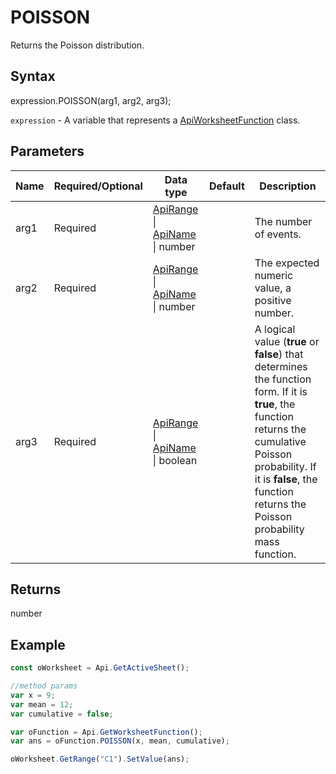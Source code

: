 # POISSON

Returns the Poisson distribution.

## Syntax

expression.POISSON(arg1, arg2, arg3);

`expression` - A variable that represents a [ApiWorksheetFunction](../ApiWorksheetFunction.md) class.

## Parameters

| **Name** | **Required/Optional** | **Data type** | **Default** | **Description** |
| ------------- | ------------- | ------------- | ------------- | ------------- |
| arg1 | Required | [ApiRange](../../ApiRange/ApiRange.md) &#124; [ApiName](../../ApiName/ApiName.md) &#124; number |  | The number of events. |
| arg2 | Required | [ApiRange](../../ApiRange/ApiRange.md) &#124; [ApiName](../../ApiName/ApiName.md) &#124; number |  | The expected numeric value, a positive number. |
| arg3 | Required | [ApiRange](../../ApiRange/ApiRange.md) &#124; [ApiName](../../ApiName/ApiName.md) &#124; boolean |  | A logical value (**true** or **false**) that determines the function form. If it is **true**, the function returns the cumulative Poisson probability. If it is **false**, the function returns the Poisson probability mass function. |

## Returns

number

## Example



```javascript
const oWorksheet = Api.GetActiveSheet();

//method params
var x = 9;
var mean = 12;
var cumulative = false;

var oFunction = Api.GetWorksheetFunction();
var ans = oFunction.POISSON(x, mean, cumulative);

oWorksheet.GetRange("C1").SetValue(ans);

```
